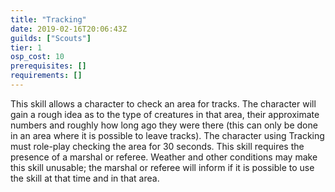 ```yaml
---
title: "Tracking"
date: 2019-02-16T20:06:43Z
guilds: ["Scouts"]
tier: 1
osp_cost: 10
prerequisites: []
requirements: []
---
```

This skill allows a character to check an area for tracks. The character will gain a rough idea as to the type of creatures in that area, their approximate numbers and roughly how long ago they were there (this can only be done in an area where it is possible to leave tracks). The character using Tracking must role-play checking the area for 30 seconds. This skill requires the presence of a marshal or referee. Weather and other conditions may make this skill unusable; the marshal or referee will inform if it is possible to use the skill at that time and in that area.